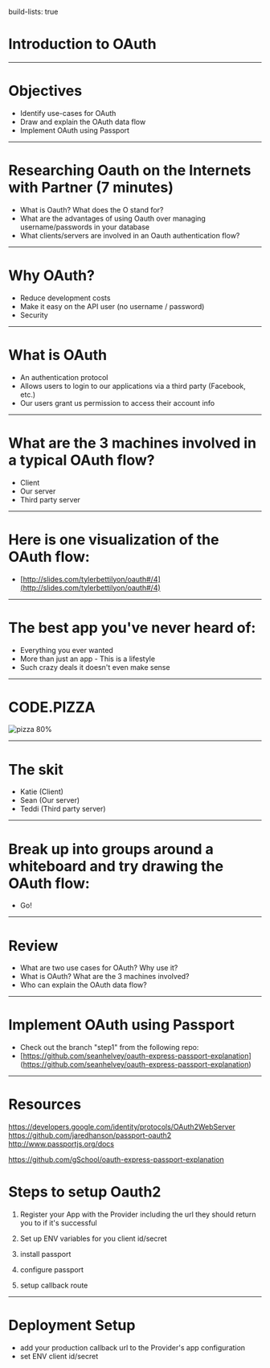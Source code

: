 build-lists: true

# Introduction to OAuth

---

# Objectives
* Identify use-cases for OAuth
* Draw and explain the OAuth data flow
* Implement OAuth using Passport

---

# Researching Oauth on the Internets with Partner (7 minutes)
- What is Oauth?  What does the O stand for?
- What are the advantages of using Oauth over managing username/passwords in your database
- What clients/servers are involved in an Oauth authentication flow?

---

# Why OAuth?
* Reduce development costs
* Make it easy on the API user (no username / password)
* Security

---

# What is OAuth
* An authentication protocol
* Allows users to login to our applications via a third party (Facebook, etc.)
* Our users grant us permission to access their account info

---

# What are the 3 machines involved in a typical OAuth flow?
* Client
* Our server
* Third party server

---

# Here is one visualization of the OAuth flow:
* [http://slides.com/tylerbettilyon/oauth#/4](http://slides.com/tylerbettilyon/oauth#/4)

---

# The best app you've never heard of:

* Everything you ever wanted
* More than just an app - This is a lifestyle
* Such crazy deals it doesn't even make sense

---

# CODE.PIZZA
![pizza 80%](https://i.chzbgr.com/full/8557342464/h3F7A8A28/ "Code + Pizza")

---

# The skit
* Katie (Client)
* Sean (Our server)
* Teddi (Third party server)

---

# Break up into groups around a whiteboard and try drawing the OAuth flow:
* Go!

---

# Review
* What are two use cases for OAuth? Why use it?
* What is OAuth? What are the 3 machines involved?
* Who can explain the OAuth data flow?

---

# Implement OAuth using Passport
* Check out the branch "step1" from the following repo:
* [https://github.com/seanhelvey/oauth-express-passport-explanation] (https://github.com/seanhelvey/oauth-express-passport-explanation)

---

# Resources

https://developers.google.com/identity/protocols/OAuth2WebServer
https://github.com/jaredhanson/passport-oauth2
http://www.passportjs.org/docs

https://github.com/gSchool/oauth-express-passport-explanation



# Steps to setup Oauth2

1. Register your App with the Provider including the url they should return you to if it's successful

1. Set up ENV variables for you client id/secret

1. install passport

1. configure passport

1. setup callback route

---

# Deployment Setup

- add your production callback url to the Provider's app configuration
- set ENV client id/secret